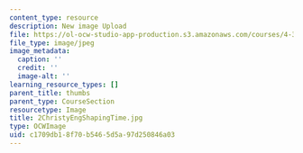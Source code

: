 ```yaml
---
content_type: resource
description: New image Upload
file: https://ol-ocw-studio-app-production.s3.amazonaws.com/courses/4-301-introduction-to-the-visual-arts-spring-2007/c1709db18f70b5465d5a97d250846a03_2ChristyEngShapingTime.jpg
file_type: image/jpeg
image_metadata:
  caption: ''
  credit: ''
  image-alt: ''
learning_resource_types: []
parent_title: thumbs
parent_type: CourseSection
resourcetype: Image
title: 2ChristyEngShapingTime.jpg
type: OCWImage
uid: c1709db1-8f70-b546-5d5a-97d250846a03
---
```

